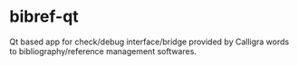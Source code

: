 bibref-qt
=========

Qt based app for check/debug interface/bridge provided by Calligra words to bibliography/reference management softwares. 